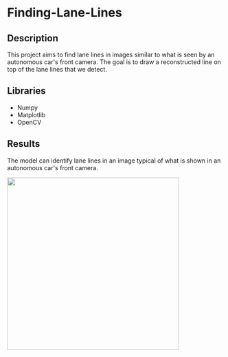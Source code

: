 # Finding-Lane-Lines

## Description
This project aims to find lane lines in images similar to what is seen by an autonomous car's front camera. The goal is to draw a reconstructed line on top of the lane lines that we detect.

## Libraries
* Numpy
* Matplotlib
* OpenCV

## Results

The model can identify lane lines in an image typical of what is shown in an autonomous car's front camera.

<img src="https://github.com/arief25ramadhan/finding_lane_lines/blob/master/lane_lines.gif" width="400">

